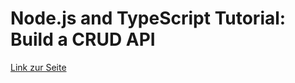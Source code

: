 # Node.js and TypeScript Tutorial: Build a CRUD API

[Link zur Seite](https://auth0.com/blog/node-js-and-typescript-tutorial-build-a-crud-api/)
